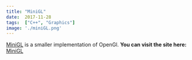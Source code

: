 ```yaml
---
title: "MiniGL"
date:  2017-11-28
tags:  ["C++", "Graphics"]
image: './miniGL.png'
---
```


[MiniGL] is a smaller implementation of OpenGl. **You can visit the site 
here:** 
[MiniGL]

<!--- reference links --->
[MiniGL]: <https://github.com/RBoshae/miniGL>
